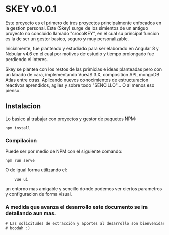 # SKEY v0.0.1
Este proyecto es el primero de tres proyectos principalmente enfocados
en la gestion personal. Este (Skey) surge de los simientos de un antiguo proyecto
no concluido llamado "crocoKEY", en el cual su principal funcion es la de ser un gestor basico, seguro y muy personalizable.

Inicialmente, fue planteado y estudiado para ser elaborado en Angular 8 y Nebular v4.6 en el cual por motivos de estudio y tiempo prolongado fue perdiendo el interes. 

Skey se plantea con los restos de las primicias e ideas planteadas pero con un labado de cara, implementando VueJS 3.X, composition API, mongoDB Atlas entre otras. Aplicando nuevos conocimientos de estructuracion reactivos aprendidos, agiles y sobre todo "SENCILLO"... O al menos eso pienso.

## Instalacion
Lo basico al trabajar con proyectos y gestor de paquetes NPM:
```
npm install
```
### Compilacion
Puede ser por medio de NPM con el siguiente comando:
```
npm run serve
```
O de igual forma utilizando el:
```
    vue ui
```
un entorno mas amigable y sencillo donde podemos ver ciertos parametros y configuracion de forma visual.

### A medida que avanza el desarrollo este documento se ira detallando aun mas.

```diff
# Las solicitudes de extracción y aportes al desarrollo son bienvenidas.
# boodah :)
```